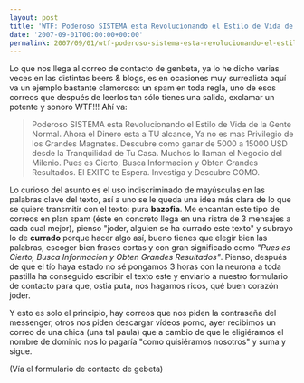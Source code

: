 ```yaml
---
layout: post
title: 'WTF: Poderoso SISTEMA esta Revolucionando el Estilo de Vida de la Gente Normal'
date: '2007-09-01T00:00:00+00:00'
permalink: 2007/09/01/wtf-poderoso-sistema-esta-revolucionando-el-estilo-de-vida-de-la-gente-normal/
---
```

Lo que nos llega al correo de contacto de genbeta, ya lo he dicho varias veces en las distintas beers & blogs, es en  ocasiones muy surrealista aquí va un ejemplo bastante clamoroso: un spam en toda regla, uno de esos correos que después de leerlos tan sólo tienes una salida, exclamar un potente y sonoro WTF!!! Ahí va:

<blockquote>Poderoso SISTEMA esta Revolucionando el Estilo de Vida de la Gente Normal.
Ahora el Dinero esta a TU alcance, Ya no es mas Privilegio de los Grandes
Magnates. Descubre como ganar de 5000 a 15000 USD desde la Tranquilidad de
Tu Casa. Muchos lo llaman el Negocio del Milenio. Pues es Cierto, Busca
Informacion y Obten Grandes Resultados. El EXITO te Espera. Investiga y
Descubre COMO.</blockquote>

Lo curioso del asunto es el uso indiscriminado de mayúsculas en las palabras clave del texto, así a uno se le queda una idea más clara de lo que se quiere transmitir con el texto: pura <strong>bazofia</strong>. Me encantan este tipo de correos en plan spam (éste en concreto llega en una ristra de 3 mensajes a cada cual mejor), pienso "joder, alguien se ha currado este texto" y subrayo lo de <strong>currado</strong> porque hacer algo así, bueno tienes que elegir bien las palabras, escoger bien frases cortas y con gran significado como <em>"Pues es Cierto, Busca Informacion y Obten Grandes Resultados"</em>. Pienso, después de que el tío haya estado no sé pongamos 3 horas con la neurona a toda pastilla ha conseguido escribir el texto este y enviarlo a nuestro formulario de contacto para que, ostia puta, nos hagamos ricos, qué buen corazón joder.

Y esto es solo el principio, hay correos que nos piden la contraseña del messenger, otros nos piden descargar vídeos porno, ayer recibimos un correo de una chica (una tal paula) que a cambio de que le eligiéramos el nombre de dominio nos lo pagaría "como quisiéramos nosotros" y suma y sigue. 

(Vía el formulario de contacto de gebeta)
